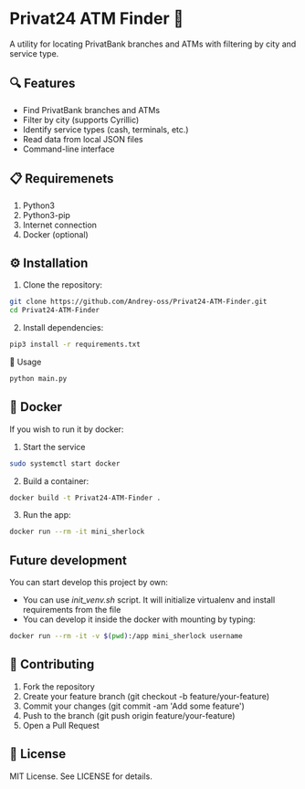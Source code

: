 # Privat24 ATM Finder 🏧

A utility for locating PrivatBank branches and ATMs with filtering by city and service type.

## 🔍 Features

- Find PrivatBank branches and ATMs
- Filter by city (supports Cyrillic)
- Identify service types (cash, terminals, etc.)
- Read data from local JSON files
- Command-line interface

## 📋 Requiremenets
1. Python3
2. Python3-pip
3. Internet connection
4. Docker (optional)

## ⚙️ Installation

1. Clone the repository:
```bash
git clone https://github.com/Andrey-oss/Privat24-ATM-Finder.git
cd Privat24-ATM-Finder
```
2. Install dependencies:

```bash
pip3 install -r requirements.txt
```
🚀 Usage

```bash
python main.py
```

## 🐳 Docker
If you wish to run it by docker:

1. Start the service

```bash
sudo systemctl start docker
```

2. Build a container:

```bash
docker build -t Privat24-ATM-Finder .
```

3. Run the app:

```bash
docker run --rm -it mini_sherlock
```

## Future development
You can start develop this project by own:

* You can use *init_venv.sh* script. It will initialize virtualenv and install requirements from the file
* You can develop it inside the docker with mounting by typing:
```bash
docker run --rm -it -v $(pwd):/app mini_sherlock username
```

## 🤝 Contributing

1. Fork the repository
2. Create your feature branch (git checkout -b feature/your-feature)
3. Commit your changes (git commit -am 'Add some feature')
4. Push to the branch (git push origin feature/your-feature)
5. Open a Pull Request

## 📜 License
MIT License. See LICENSE for details.